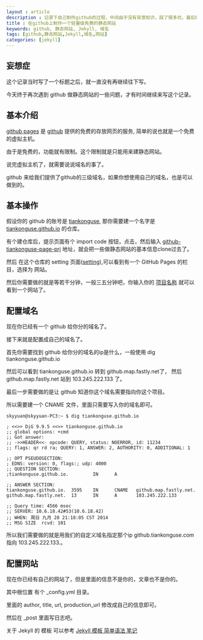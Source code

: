 ```yaml
---
layout : article
description : 记录下自己制作github的过程，中间由于没有背景知识，踩了很多坑，最后终于弄好了。  
title : 在github上制作一个轻量级免费的静态网站 
keywords: github, 静态网站, Jekyll, 域名
tags: [github,静态网站,Jekyll,域名,网站]
categories: [jekyll]
---
```



## 妄想症

这个记录当时写了一个标题之后，就一直没有再继续往下写。

今天终于再次遇到 github 做静态网站的一些问题，才有时间继续来写这个记录。


## 基本介绍

[github pages][github-page] 是 [github][] 提供的免费的存放网页的服务, 简单的说也就是一个免费的虚拟主机。

由于是免费的，功能就有限制。这个限制就是只能用来建静态网站。

说完虚拟主机了，就需要说说域名的事了。

github 来给我们提供了github的三级域名，如果你想使用自己的域名，也是可以做到的。


## 基本操作

假设你的 github 的账号是 [tiankonguse][github-home], 那你需要建一个名字是 [tiankonguse.github.io][tiankonguse-page] 的仓库。

有个建仓库后，提示页面有个 import code 按钮，点击，然后输入 [github-tiankonguse-page-prj][] 地址，就会把一些做静态网站的基本信息clone过去了。

然后 在这个仓库的 setting 页面([setting][]),可以看到有一个 GitHub Pages  的栏目，选择为 网站。

然后你需要做的就是等若干分钟，一般三五分钟吧，你输入你的 [项目名称][tiankonguse-page] 就可以看到一个网站了。

## 配置域名

现在你已经有一个 github 给你分的域名了。

接下来就是配置成自己的域名了。

首先你需要找到 github 给你分的域名的ip是什么，一般使用 dig tiankonguse.github.io

然后可以看到 tiankonguse.github.io 转到 github.map.fastly.net了， 然后 github.map.fastly.net 站到  103.245.222.133 了。

最后一步需要做的是让 github 知道你这个域名需要指向你这个项目。

所以需要建一个 CNAME 文件，里面只需要写入你的域名即可。

```
skyyuan@skyyuan-PC3:~ $ dig tiankonguse.github.io

; <<>> DiG 9.9.5 <<>> tiankonguse.github.io
;; global options: +cmd
;; Got answer:
;; ->>HEADER<<- opcode: QUERY, status: NOERROR, id: 11234
;; flags: qr rd ra; QUERY: 1, ANSWER: 2, AUTHORITY: 0, ADDITIONAL: 1

;; OPT PSEUDOSECTION:
; EDNS: version: 0, flags:; udp: 4000
;; QUESTION SECTION:
;tiankonguse.github.io.         IN      A

;; ANSWER SECTION:
tiankonguse.github.io.  3595    IN      CNAME   github.map.fastly.net.
github.map.fastly.net.  13      IN      A       103.245.222.133

;; Query time: 4566 msec
;; SERVER: 10.6.18.42#53(10.6.18.42)
;; WHEN: 周日 九月 28 21:18:05 CST 2014
;; MSG SIZE  rcvd: 101
```

所以我们需要做的就是用我们的自定义域名指定那个ip github.tiankonguse.com 指向 103.245.222.133.。



## 配置网站

现在你已经有自己的网站了，但是里面的信息不是你的，文章也不是你的。

其中根位置 有个 _config.yml 目录。

里面的 author, title, url, production_url 修改成自己的信息即可。

然后在 _post 里面写日志吧。

关于 Jekyll 的 模板 可以参考 [Jekyll 模板 简单语法 笔记][jekyll-base-record]






[jekyll-base-record]: http://github.tiankonguse.com/blog/2014/09/26/jekyll-base-record/
[github-tiankonguse-page-prj]: https://github.com/tiankonguse/tiankonguse.github.io
[setting]: https://github.com/tiankonguse/tiankonguse.github.io/settings
[github-home]: https://github.com/tiankonguse
[tiankonguse-page]: http://tiankonguse.github.io
[tiankonguse]: http://tiankonguse.com
[github-tiankonguse]: http://github.tiankonguse.com/
[github-page]: http://pages.github.com/
[github]: https://github.com/
